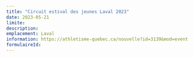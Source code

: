 ```yaml
---
title: "Circuit estival des jeunes Laval 2023"
date: 2023-05-21
limite: 
description:
emplacement: Laval
information: https://athletisme-quebec.ca/nouvelle?id=3139&mod=event
formulaireId: 
---
```

